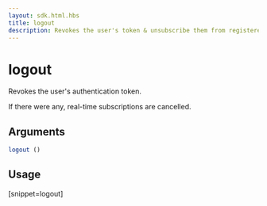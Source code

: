 ```yaml
---
layout: sdk.html.hbs
title: logout
description: Revokes the user's token & unsubscribe them from registered rooms.
---
```


# logout

Revokes the user's authentication token.

If there were any, real-time subscriptions are cancelled.

## Arguments

```javascript
logout ()
```

## Usage

[snippet=logout]
